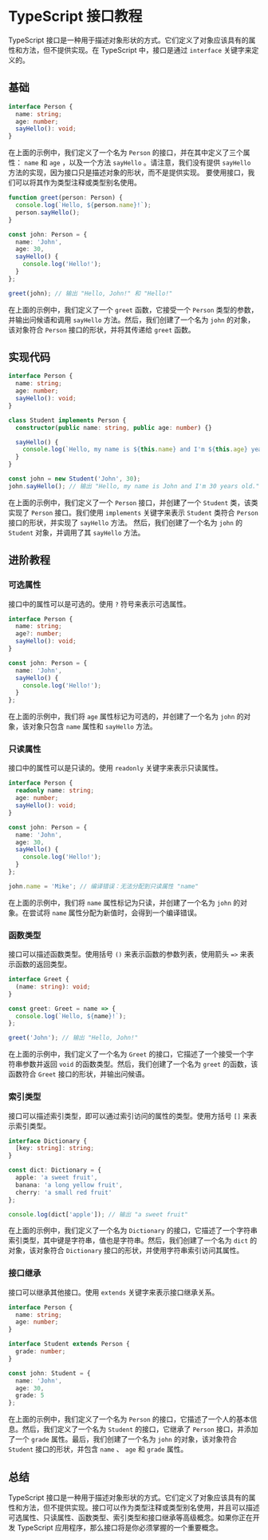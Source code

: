 # TypeScript 接口教程

TypeScript 接口是一种用于描述对象形状的方式。它们定义了对象应该具有的属性和方法，但不提供实现。在 TypeScript 中，接口是通过  `interface`  关键字来定义的。
## 基础

```typescript
interface Person {
  name: string;
  age: number;
  sayHello(): void;
}
```
在上面的示例中，我们定义了一个名为  `Person`  的接口，并在其中定义了三个属性： `name`  和  `age` ，以及一个方法  `sayHello` 。请注意，我们没有提供  `sayHello`  方法的实现，因为接口只是描述对象的形状，而不是提供实现。
要使用接口，我们可以将其作为类型注释或类型别名使用。
```typescript
function greet(person: Person) {
  console.log(`Hello, ${person.name}!`);
  person.sayHello();
}

const john: Person = {
  name: 'John',
  age: 30,
  sayHello() {
    console.log('Hello!');
  }
};

greet(john); // 输出 "Hello, John!" 和 "Hello!"
```
在上面的示例中，我们定义了一个  `greet`  函数，它接受一个  `Person`  类型的参数，并输出问候语和调用  `sayHello`  方法。然后，我们创建了一个名为  `john`  的对象，该对象符合  `Person`  接口的形状，并将其传递给  `greet`  函数。
## 实现代码

```typescript
interface Person {
  name: string;
  age: number;
  sayHello(): void;
}

class Student implements Person {
  constructor(public name: string, public age: number) {}

  sayHello() {
    console.log(`Hello, my name is ${this.name} and I'm ${this.age} years old.`);
  }
}

const john = new Student('John', 30);
john.sayHello(); // 输出 "Hello, my name is John and I'm 30 years old."
```
在上面的示例中，我们定义了一个  `Person`  接口，并创建了一个  `Student`  类，该类实现了  `Person`  接口。我们使用  `implements`  关键字来表示  `Student`  类符合  `Person`  接口的形状，并实现了  `sayHello`  方法。
然后，我们创建了一个名为  `john`  的  `Student`  对象，并调用了其  `sayHello`  方法。
## 进阶教程

### 可选属性

接口中的属性可以是可选的。使用  `?`  符号来表示可选属性。
```typescript
interface Person {
  name: string;
  age?: number;
  sayHello(): void;
}

const john: Person = {
  name: 'John',
  sayHello() {
    console.log('Hello!');
  }
};
```
在上面的示例中，我们将  `age`  属性标记为可选的，并创建了一个名为  `john`  的对象，该对象只包含  `name`  属性和  `sayHello`  方法。
### 只读属性

接口中的属性可以是只读的。使用  `readonly`  关键字来表示只读属性。
```typescript
interface Person {
  readonly name: string;
  age: number;
  sayHello(): void;
}

const john: Person = {
  name: 'John',
  age: 30,
  sayHello() {
    console.log('Hello!');
  }
};

john.name = 'Mike'; // 编译错误：无法分配到只读属性 "name"
```
在上面的示例中，我们将  `name`  属性标记为只读，并创建了一个名为  `john`  的对象。在尝试将  `name`  属性分配为新值时，会得到一个编译错误。
### 函数类型

接口可以描述函数类型。使用括号  `()`  来表示函数的参数列表，使用箭头  `=>`  来表示函数的返回类型。
```typescript
interface Greet {
  (name: string): void;
}

const greet: Greet = name => {
  console.log(`Hello, ${name}!`);
};

greet('John'); // 输出 "Hello, John!"
```
在上面的示例中，我们定义了一个名为  `Greet`  的接口，它描述了一个接受一个字符串参数并返回  `void`  的函数类型。然后，我们创建了一个名为  `greet`  的函数，该函数符合  `Greet`  接口的形状，并输出问候语。
### 索引类型

接口可以描述索引类型，即可以通过索引访问的属性的类型。使用方括号  `[]`  来表示索引类型。
```typescript
interface Dictionary {
  [key: string]: string;
}

const dict: Dictionary = {
  apple: 'a sweet fruit',
  banana: 'a long yellow fruit',
  cherry: 'a small red fruit'
};

console.log(dict['apple']); // 输出 "a sweet fruit"
```
在上面的示例中，我们定义了一个名为  `Dictionary`  的接口，它描述了一个字符串索引类型，其中键是字符串，值也是字符串。然后，我们创建了一个名为  `dict`  的对象，该对象符合  `Dictionary`  接口的形状，并使用字符串索引访问其属性。
### 接口继承

接口可以继承其他接口。使用  `extends`  关键字来表示接口继承关系。
```typescript
interface Person {
  name: string;
  age: number;
}

interface Student extends Person {
  grade: number;
}

const john: Student = {
  name: 'John',
  age: 30,
  grade: 5
};
```
在上面的示例中，我们定义了一个名为  `Person`  的接口，它描述了一个人的基本信息。然后，我们定义了一个名为  `Student`  的接口，它继承了  `Person`  接口，并添加了一个  `grade`  属性。最后，我们创建了一个名为  `john`  的对象，该对象符合  `Student`  接口的形状，并包含  `name` 、 `age`  和  `grade`  属性。
## 总结

TypeScript 接口是一种用于描述对象形状的方式。它们定义了对象应该具有的属性和方法，但不提供实现。接口可以作为类型注释或类型别名使用，并且可以描述可选属性、只读属性、函数类型、索引类型和接口继承等高级概念。如果你正在开发 TypeScript 应用程序，那么接口将是你必须掌握的一个重要概念。